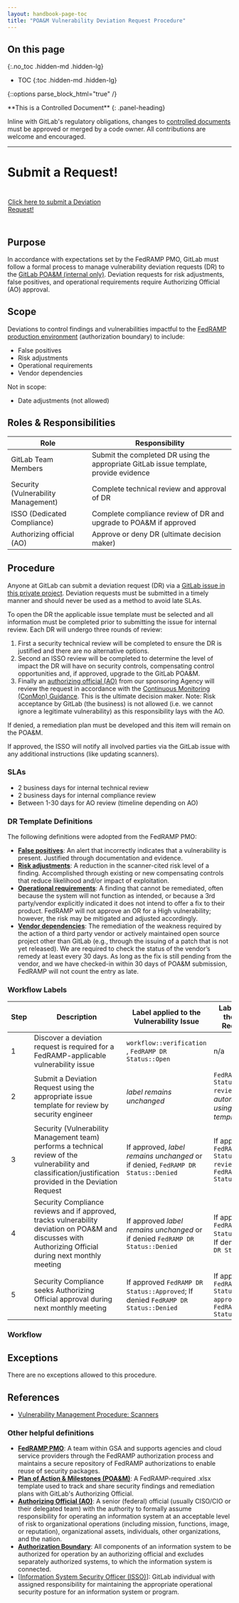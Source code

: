 ```yaml
---
layout: handbook-page-toc
title: "POA&M Vulnerability Deviation Request Procedure"
---
```


## On this page
{:.no_toc .hidden-md .hidden-lg}

- TOC
{:toc .hidden-md .hidden-lg}

{::options parse_block_html="true" /}

<div class="panel panel-gitlab-orange">
**This is a Controlled Document**
{: .panel-heading}
<div class="panel-body">

Inline with GitLab's regulatory obligations, changes to [controlled documents](https://about.gitlab.com/handbook/engineering/security/controlled-document-procedure.html) must be approved or merged by a code owner. All contributions are welcome and encouraged. 

</div>
</div>

---------------------

# Submit a Request!

<div class="flex-row" markdown="0" style="height:80px">
       <a href="https://gitlab.com/gitlab-com/gl-security/security-assurance/security-compliance-commercial-and-dedicated/team-security-dedicated-compliance/poam-deviation-requests/-/issues" class="btn btn-purple-inv" style="width:45%;height:100%;margin:1px;display:flex;justify-content:center;align-items:center;">Click here to submit a Deviation Request!</a>

</div>

## Purpose
In accordance with expectations set by the FedRAMP PMO, GitLab must follow a formal process to manage vulnerability deviation requests (DR) to the [GitLab POA&M (internal only)](https://docs.google.com/spreadsheets/d/1Tj3_vqNp34CSIHZsiSI0eM2zdfG574CD/edit?usp=sharing&ouid=107738356047141217629&rtpof=true&sd=true). Deviation requests for risk adjustments, false positives, and operational requirements require Authorizing Official (AO) approval.  

## Scope
Deviations to control findings and vulnerabilities impactful to the [FedRAMP production environment](https://www.fedramp.gov/assets/resources/documents/CSP_POAM_Template_Completion_Guide.pdf) (authorization boundary) to include:
- False positives 
- Risk adjustments 
- Operational requirements
- Vendor dependencies 

Not in scope:
- Date adjustments (not allowed)

## Roles & Responsibilities

| Role | Responsibility |
| ------- | ------- |
| GitLab Team Members | Submit the completed DR using the appropriate GitLab issue template, provide evidence | 
| Security (Vulnerability Management) | Complete technical review and approval of DR |
| ISSO (Dedicated Compliance) | Complete compliance review of DR and upgrade to POA&M if approved |
| Authorizing official (AO) | Approve or deny DR (ultimate decision maker) |

## Procedure
Anyone at GitLab can submit a deviation request (DR) via a [GitLab issue in this private project](https://gitlab.com/gitlab-com/gl-security/security-assurance/security-compliance-commercial-and-dedicated/team-security-dedicated-compliance/poam-deviation-requests). Deviation requests must be submitted in a timely manner and should never be used as a method to avoid late SLAs. 

To open the DR the applicable issue template must be selected and all information must be completed prior to submitting the issue for internal review. Each DR will undergo three rounds of review:

1. First a security technical review will be completed to ensure the DR is justified and there are no alternative options. 
1. Second an ISSO review will be completed to determine the level of impact the DR will have on security controls, compensating control opportunities and, if approved, upgrade to the GitLab POA&M.
1. Finally an [authorizing official (AO)](https://csrc.nist.gov/glossary/term/authorizing_official) from our sponsoring Agency will review the request in accordance with the [Continuous Monitoring (ConMon) Guidance](https://www.fedramp.gov/assets/resources/documents/CSP_Continuous_Monitoring_Strategy_Guide.pdf). This is the ultimate decision maker. Note: Risk acceptance by GitLab (the business) is not allowed (i.e. we cannot ignore a legitimate vulnerability) as this responsibility lays with the AO.

If denied, a remediation plan must be developed and this item will remain on the POA&M. 

If approved, the ISSO will notify all involved parties via the GitLab issue with any additional instructions (like updating scanners).

### SLAs
- 2 business days for internal technical review
- 2 business days for internal compliance review
- Between 1-30 days for AO review (timeline depending on AO)

### DR Template Definitions 
The following definitions were adopted from the FedRAMP PMO:
- [**False positives**](https://csrc.nist.gov/glossary/term/false_positive): An alert that incorrectly indicates that a vulnerability is present. Justified through documentation and evidence.
- [**Risk adjustments**](https://www.fedramp.gov/assets/resources/templates/FedRAMP-Vulnerability-Deviation-Request-Form.xlsx): A reduction in the scanner-cited risk level of a finding. Accomplished through existing or new compensating controls that reduce likelihood and/or impact of exploitation. 
- [**Operational requirements**](https://www.fedramp.gov/assets/resources/templates/FedRAMP-Vulnerability-Deviation-Request-Form.xlsx): A finding that cannot be remediated, often because the system will not function as intended, or because a 3rd party/vendor explicitly indicated it does not intend to offer a fix to their product. FedRAMP will not approve an OR for a High vulnerability; however, the risk may be mitigated and adjusted accordingly. 
- [**Vendor dependencies**](https://www.fedramp.gov/assets/resources/documents/CSP_POAM_Template_Completion_Guide.pdf): The remediation of the weakness required by the action of a third party vendor or actively maintained open source project other than GitLab (e.g., through the issuing of a patch that is not yet released). We are required to check the status of the vendor’s remedy at least every 30 days. As long as the fix is still pending from the vendor, and we have checked-in within 30 days of POA&M submission, FedRAMP will not count the entry as late.

### Workflow Labels

| Step | Description | Label applied to the Vulnerability Issue | Label applied to the Deviation Request Issue |
| ------ | ------ | ------ | ------ |
| 1 | Discover a deviation request is required for a FedRAMP-applicable vulnerability issue |  `workflow::verification` , `FedRAMP DR Status::Open` | n/a |
| 2 | Submit a Deviation Request using the appropriate issue template for review by security engineer | _label remains unchanged_ | `FedRAMP DR Status::Ready for review` (_applied automatically using the issue templates_) |
| 3 | Security (Vulnerability Management team) performs a technical review of the vulnerability and classification/justification provided in the Deviation Request | If approved, _label remains unchanged_ or if denied, `FedRAMP DR Status::Denied` | If approved `FedRAMP DR Status::Compliance review` or if denied `FedRAMP DR Status::Denied` |
| 4 | Security Compliance reviews and if approved, tracks vulnerability deviation on POA&M and discusses with Authorizing Official during next monthly meeting | If approved _label remains unchanged_ or if denied `FedRAMP DR Status::Denied` | If approved `FedRAMP DR Status::AO review`; If denied `FedRAMP DR Status::Denied` |
| 5 | Security Compliance seeks Authorizing Official approval during next monthly meeting | If approved `FedRAMP DR Status::Approved`; If denied `FedRAMP DR Status::Denied` | If approved `FedRAMP DR Status::AO approved`; If denied `FedRAMP DR Status::AO denied` |


### Workflow



## Exceptions
There are no exceptions allowed to this procedure. 

## References
- [Vulnerability Management Procedure: Scanners](https://about.gitlab.com/handbook/engineering/security/threat-management/vulnerability-management/)

### Other helpful definitions
- [**FedRAMP PMO**](https://www.gsa.gov/technology/government-it-initiatives/fedramp): A team within GSA and supports agencies and cloud service providers through the FedRAMP authorization process and maintains a secure repository of FedRAMP authorizations to enable reuse of security packages.
- [**Plan of Action & Milestones (POA&M)**](https://www.fedramp.gov/assets/resources/documents/CSP_POAM_Template_Completion_Guide.pdf): A FedRAMP-required .xlsx template used to track and share security findings and remediation plans with GitLab's Authorizing Official.
- [**Authorizing Official (AO)**](https://www.fedramp.gov/agency-authorization/): A senior (federal) official (usually CISO/CIO or their delegated team) with the authority to formally assume responsibility for operating an information system at an acceptable level of risk to organizational operations (including mission, functions, image, or reputation), organizational assets, individuals, other organizations, and the nation.
- [**Authorization Boundary**](https://csrc.nist.gov/glossary/term/security_authorization_boundary): All components of an information system to be authorized for operation by an authorizing official and excludes separately authorized systems, to which the information system is connected.
- [[Information System Security Officer (ISSO)](https://csrc.nist.gov/glossary/term/information_system_security_officer)]: GitLab individual with assigned responsibility for maintaining the appropriate operational security posture for an information system or program.
